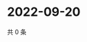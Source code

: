 # 2022-09-20

共 0 条

<!-- BEGIN WEIBO -->
<!-- 最后更新时间 Tue Sep 20 2022 21:51:26 GMT+0800 (China Standard Time) -->

<!-- END WEIBO -->

